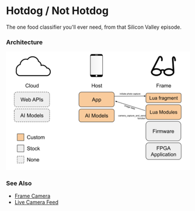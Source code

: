 # Hotdog / Not Hotdog

The one food classifier you'll ever need, from that Silicon Valley episode.

### Architecture
![Architecture](docs/Frame%20App%20Architecture%20-%20Hotdog.svg)

### See Also
- [Frame Camera](https://github.com/CitizenOneX/frame_flutter_camera)
- [Live Camera Feed](https://github.com/CitizenOneX/live_camera_feed)
